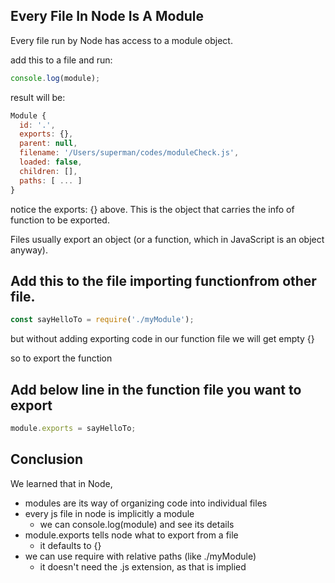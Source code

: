 ## Every File In Node Is A Module

Every file run by Node has access to a module object.

add this to a file and run:
```javascript
console.log(module);
```
result will be:

```javascript
Module {
  id: '.',
  exports: {},
  parent: null,
  filename: '/Users/superman/codes/moduleCheck.js',
  loaded: false,
  children: [],
  paths: [ ... ] 
}
```
notice the exports: {} above. This is the object that carries the info of function to be exported.

Files usually export an object (or a function, which in JavaScript is an object anyway).

## Add this to the file importing functionfrom other file.

```javascript
const sayHelloTo = require('./myModule');
```

but without adding exporting code in our function file we will get empty {} 

so to export the function
## Add below line in the function file you want to export

```javascript
module.exports = sayHelloTo;
```

## Conclusion
We learned that in Node,

- modules are its way of organizing code into individual files
- every js file in node is implicitly a module
  * we can console.log(module) and see its details
- module.exports tells node what to export from a file
  * it defaults to {}
- we can use require with relative paths (like ./myModule)
  * it doesn't need the .js extension, as that is implied
